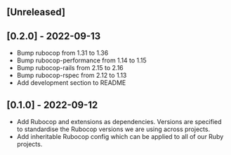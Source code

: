## [Unreleased]

## [0.2.0] - 2022-09-13

- Bump rubocop from 1.31 to 1.36
- Bump rubocop-performance from 1.14 to 1.15
- Bump rubocop-rails from 2.15 to 2.16
- Bump rubocop-rspec from 2.12 to 1.13
- Add development section to README

## [0.1.0] - 2022-09-12

- Add Rubocop and extensions as dependencies. Versions are specified to standardise the Rubocop versions we are using across projects.
- Add inheritable Rubocop config which can be applied to all of our Ruby projects.
